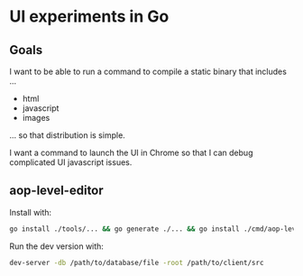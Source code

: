 # UI experiments in Go

## Goals

I want to be able to run a command to compile a static binary that includes ...

- html
- javascript
- images

... so that distribution is simple.

I want a command to launch the UI in Chrome so that I can debug complicated UI javascript issues.

## aop-level-editor

Install with:

```bash
go install ./tools/... && go generate ./... && go install ./cmd/aop-level-editor/...
```

Run the dev version with:

```bash
dev-server -db /path/to/database/file -root /path/to/client/src
```